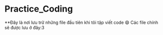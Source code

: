 # Practice_Coding
**Đây là nơi lưu trữ những file đầu tiên khi tôi tập viết code 😄
Các file chính sẽ được lưu ở đây:3
